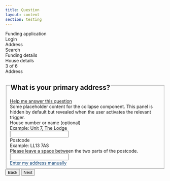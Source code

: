 ```yaml
---
title: Question
layout: content
section: testing
---
```


<style>
  .hidden {
    display: none !important;
  }
</style>

<div id="progress-bar" class="progress progress-steps mb-5">
  <div class="progress-steps-grid">
    <div class="progress-step">
      <div class="progress-bar full" role="progressbar" aria-valuenow="100" aria-valuemin="0" aria-valuemax="100"></div>
      <div class="step-label">Funding application</div>
    </div>
    <div class="progress-step">
      <div class="progress-bar full" role="progressbar" aria-valuenow="100" aria-valuemin="0" aria-valuemax="100"></div>
      <div class="step-label">Login</div>
    </div>
    <div class="progress-step">
      <div class="progress-bar full" role="progressbar" aria-valuenow="100" aria-valuemin="0" aria-valuemax="100"></div>
      <div class="step-label">Address</div>
    </div>
    <div class="progress-step">
      <div class="progress-bar empty" role="progressbar" aria-valuenow="0" aria-valuemin="0" aria-valuemax="100"></div>
      <div class="step-label">Search</div>
    </div>
    <div class="progress-step">
      <div class="progress-bar empty" role="progressbar" aria-valuenow="0" aria-valuemin="0" aria-valuemax="100"></div>
      <div class="step-label">Funding details</div>
    </div>
    <div class="progress-step">
      <div class="progress-bar empty" role="progressbar" aria-valuenow="0" aria-valuemin="0" aria-valuemax="100"></div>
      <div class="step-label">House details</div>
    </div>
  </div>
  <div class="main-label">
    <div class="position-number">
      <span class="circle">3</span><span class="of"> of 6</span>
    </div>
    <span class="position-label">Address</span>
  </div>
</div>

<fieldset id="automatic-address">
  <legend><h2 class="h4 mb-2 mt-3">What is your primary address?</h2></legend>
  <a class="hint-link" data-bs-toggle="collapse" href="#collapseExample" role="button" aria-expanded="false" aria-controls="collapseExample">
    Help me answer this question
  </a>
  <div class="collapse" id="collapseExample">
    <div class="hint-body">
      Some placeholder content for the collapse component. This panel is hidden by default but revealed when the user activates the relevant trigger.
    </div>
  </div>
  <div class="mb-4 mt-4">
    <label for="address_2" class="form-label">House number or name (optional)</label>
    <div class="form-text">Example: Unit 7, The Lodge</div>
    <input type="text" class="form-control" id="address_2">
  </div>
  <div class="mb-4">
    <label for="postcode" class="form-label">Postcode</label>
    <div class="form-text">Example: LL13 7AS<br>
  Please leave a space between the two parts of the postcode.</div>
    <input required type="text" class="form-control w-50" id="postcode">
  </div>
  <a style="color:#15487A" href="#manual-entry">Enter my address manually</a>
</fieldset>

<fieldset id="address-found" class="hidden">
  <legend><h2 class="h4 mb-2">Address found</h2></legend>
  <div class="mb-4">
    <p><b>1, Valley Place, 68 Glenbuck Road
    <br>Surbiton
    <br>Kingston Upon Thames
    <br>KT6 ^DL</b></p>
  </div>
  <div class="mb-4">
    <div class="form-check">
      <input class="form-check-input" type="radio" name="flexRadioDefault" id="flexRadioDefault1">
      <label class="form-check-label" for="flexRadioDefault1">
        Yes
      </label>
    </div>
    <div class="form-check">
      <input class="form-check-input" type="radio" name="flexRadioDefault" id="flexRadioDefault2">
      <label class="form-check-label" for="flexRadioDefault2">
        No
      </label>
    </div>
  </div>
  <a style="color:#15487A" href="#manual-entry">Enter my address manually</a>
</fieldset>

<fieldset id="manual-address" class="hidden">
  <legend><h3 class="h4 mb-2">Enter your address</h3></legend>
  <div class="mb-4">
    <a class="hint-link" data-bs-toggle="collapse" href="#collapseExample" role="button" aria-expanded="false" aria-controls="collapseExample">
        Why do we need to know your address?
      </a>
    <div class="collapse" id="collapseExample">
      <div class="hint-body">
        We'll use your address to search our database. The database contains models of property characteristics based on your address. This helps us predict your energy demands.
      </div>
    </div>
  </div>
  <div class="mb-4">
    <label for="address_1" class="form-label">Address line 1</label>
    <div class="form-text">Example: 223-231 Pentonville Rd</div>
    <input type="text" class="form-control" id="address_1">
  </div>
  <div class="mb-4">
    <label for="address_2" class="form-label">Address line 2 (optional)</label>
    <div class="form-text">Example: Unit 7, The Lodge</div>
    <input type="text" class="form-control" id="address_2">
  </div>
  <div class="mb-4">
    <label for="address_3" class="form-label">Town or city</label>
    <input type="text" class="form-control" id="address_3">
  </div>
  <div class="mb-4">
    <label for="postcode" class="form-label">Postcode</label>
    <div class="form-text">Example: LL13 7AS<br>
  Please leave a space between the two parts of the postcode.</div>
    <input type="text" class="form-control w-50" id="postcode">
  </div>
  <p>Skip manual entry. <a style="color:#15487A" href="#automatic-entry">Find my address</a></p>
</fieldset>

<div id="address-buttons" class="d-flex justify-content-between mt-5">
  <button id="address-back" type="button" class="btn btn-secondary">Back</button>
  <button id="address-next" type="button" class="btn btn-primary">Next</button>
</div>

<div style="display: flex;flex-direction: column;justify-content: center;align-items: center;" class="hidden mt-5" id="completed">
  <h2 style="text-align: center">Task successfully completed</h2>
  <button type="button" class="btn btn-primary mt-4">Next task</button>
</div>

<script>
document.querySelector('.nav.col-12.col-lg-auto.mb-2.justify-content-center.mb-md-0').style.display = 'none';
document.getElementById('test-nav').style.display = 'flex';
document.getElementById('test-back').href = '/testing/search.html';
document.getElementById('test-next').href = '/testing/filter.html';
document.getElementById('sidebar').style.display = 'none';

document.addEventListener("DOMContentLoaded", function() {
  const steps = {
    'automatic-address': {
      'back': null,
      'next': 'address-found'
    },
    'address-found': {
      'back': 'automatic-address',
      'next': 'completed'
    },
    'manual-address': {
      'back': 'automatic-address',
      'next': 'completed'
    },
    'completed': {
      'back': null,
      'next': null
    }
  };

  let currentStep = 'automatic-address';

  const backButton = document.getElementById("address-back");
  const nextButton = document.getElementById("address-next");
  const progressBar = document.querySelector("#progress-bar");
  const addressButtons = document.querySelector("#address-buttons");

  function showStep(step) {
    currentStep = step;
    Object.keys(steps).forEach(stepId => {
      const stepElement = document.getElementById(stepId);
      if (stepId === currentStep) {
        stepElement.classList.remove('hidden');
      } else {
        stepElement.classList.add('hidden');
      }
    });

    if (currentStep === 'completed') {
      if (progressBar) progressBar.style.display = 'none';
      if (addressButtons) addressButtons.classList.add('hidden');
    } else {
      if (progressBar) progressBar.style.display = 'block';
      if (addressButtons) addressButtons.style.display = 'flex';
      if (addressButtons) addressButtons.classList.remove('hidden');
    }
  }

  backButton.addEventListener('click', function() {
    const previousStep = steps[currentStep].back;
    if (previousStep) {
      showStep(previousStep);
    }
  });

  nextButton.addEventListener('click', function() {
    const nextStep = steps[currentStep].next;
    if (nextStep) {
      showStep(nextStep);
    }
  });

  document.querySelector("a[href='#manual-entry']").addEventListener('click', function(event) {
    event.preventDefault();
    showManualEntry();
  });

  document.querySelector("a[href='#automatic-entry']").addEventListener('click', function(event) {
    event.preventDefault();
    showAutomaticEntry();
  });

  function showManualEntry() {
    currentStep = 'manual-address'; 
    showStep(currentStep);
  }

  function showAutomaticEntry() {
    currentStep = 'automatic-address'; 
    showStep(currentStep);
  }

  showStep(currentStep);
});

</script>
